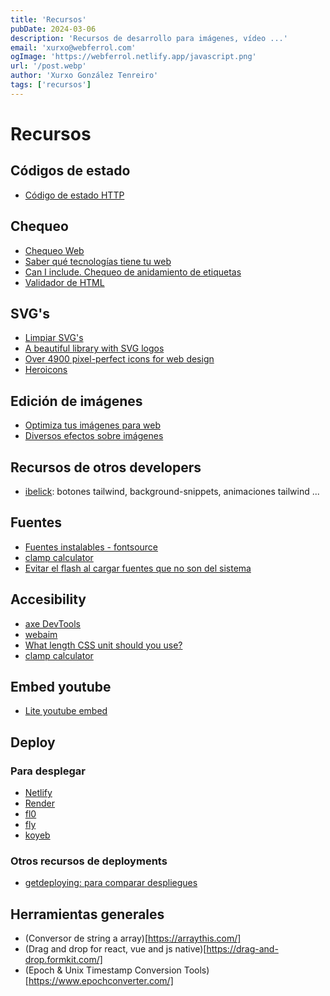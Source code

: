 ```yaml
---
title: 'Recursos'
pubDate: 2024-03-06
description: 'Recursos de desarrollo para imágenes, vídeo ...'
email: 'xurxo@webferrol.com'
ogImage: 'https://webferrol.netlify.app/javascript.png'
url: '/post.webp'
author: 'Xurxo González Tenreiro'
tags: ['recursos']
---
```


# Recursos

## Códigos de estado

- [Código de estado HTTP](https://es.wikipedia.org/wiki/Anexo:C%C3%B3digos_de_estado_HTTP)

## Chequeo

- [Chequeo Web](https://web-check.xyz/)
- [Saber qué tecnologías tiene tu web](https://www.wappalyzer.com/)
- [Can I include. Chequeo de anidamiento de etiquetas](https://caninclude.glitch.me/)
- [Validador de HTML](https://validator.w3.org)

## SVG's

- [Limpiar SVG's](https://jakearchibald.github.io/svgomg/)
- [A beautiful library with SVG logos](https://svgl.vercel.app/)
- [Over 4900 pixel-perfect icons for web design](https://tabler.io/icons)
- [Heroicons](https://heroicons.com/outline)

## Edición de imágenes

- [Optimiza tus imágenes para web](https://squoosh.app/)
- [Diversos efectos sobre imágenes](https://shots.so/)

## Recursos de otros developers

- [ibelick](https://www.ibelick.com/): botones tailwind, background-snippets, animaciones tailwind ...

## Fuentes

- [Fuentes instalables - fontsource](https://fontsource.org/)
- [clamp calculator](https://utopia.fyi/type/calculator/)
- [Evitar el flash al cargar fuentes que no son del sistema](https://meowni.ca/font-style-matcher/)

## Accesibility

- [axe DevTools](https://www.deque.com/axe/)
- [webaim](https://wave.webaim.org/standalone)
- [What length CSS unit should you use?](https://whatunit.com/)
- [clamp calculator](https://utopia.fyi/type/calculator/)

## Embed youtube

- [Lite youtube embed](https://github.com/paulirish/lite-youtube-embed?tab=readme-ov-file)

## Deploy
### Para desplegar

- [Netlify](https://www.netlify.com/)
- [Render](https://render.com/)
- [fl0](https://www.fl0.com/)
- [fly](https://fly.io/)
- [koyeb](https://www.koyeb.com/)
### Otros recursos de deployments

- [getdeploying: para comparar despliegues](https://getdeploying.com/)

## Herramientas generales

- (Conversor de string a array)[https://arraythis.com/]
- (Drag and drop for react, vue and js native)[https://drag-and-drop.formkit.com/]
- (Epoch & Unix Timestamp Conversion Tools)[https://www.epochconverter.com/]